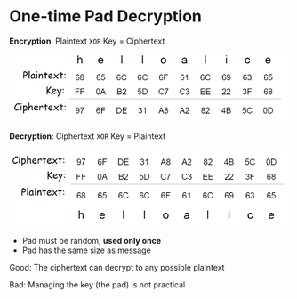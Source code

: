 # One-time Pad Decryption

**Encryption**: Plaintext `XOR` Key = Ciphertext

![](../.gitbook/assets/image%20%2885%29.png)



**Decryption**: Ciphertext `XOR` Key = Plaintext

![](../.gitbook/assets/image%20%2880%29.png)

* Pad must be random, **used only once** 
* Pad has the same size as message



Good: The ciphertext can decrypt to any possible plaintext 

Bad: Managing the key \(the pad\) is not practical

